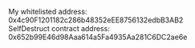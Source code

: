 My whitelisted address: 0x4c90F1201182c286b48352eEE8756132edbB3AB2  
SelfDestruct contract address: 0x652b99E46d98Aaa614a5Fa4935Aa281C6DC2ae6e
